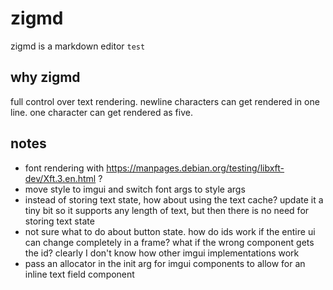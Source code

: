 # zigmd

zigmd is a markdown editor `test`

## why zigmd

full control over text rendering. newline characters can get rendered in one line. one character can get rendered as five.

## notes

- font rendering with https://manpages.debian.org/testing/libxft-dev/Xft.3.en.html ?
- move style to imgui and switch font args to style args
- instead of storing text state, how about using the text cache? update it a tiny bit so it supports any length of text, but then there is no need for storing text state
- not sure what to do about button state. how do ids work if the entire ui can change completely in a frame? what if the wrong component gets the id? clearly I don't know how other imgui implementations work
- pass an allocator in the init arg for imgui components to allow for an inline text field component